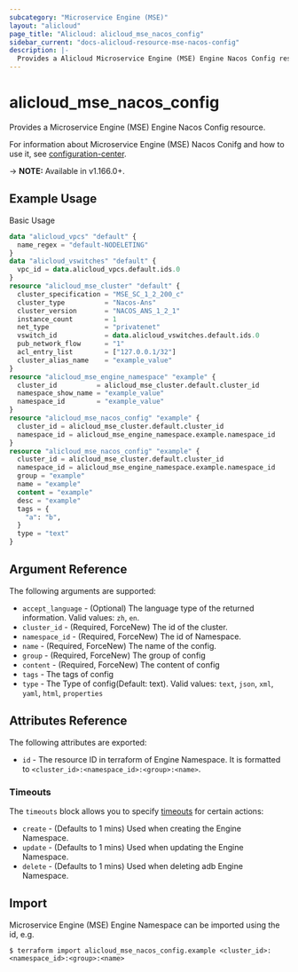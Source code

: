 ```yaml
---
subcategory: "Microservice Engine (MSE)"
layout: "alicloud"
page_title: "Alicloud: alicloud_mse_nacos_config"
sidebar_current: "docs-alicloud-resource-mse-nacos-config"
description: |-
  Provides a Alicloud Microservice Engine (MSE) Engine Nacos Config resource.
---
```


# alicloud\_mse\_nacos\_config

Provides a Microservice Engine (MSE) Engine Nacos Config resource.

For information about Microservice Engine (MSE) Nacos Conifg and how to use it, see [configuration-center](https://www.alibabacloud.com/help/zh/microservices-engine/latest/configuration-center).

-> **NOTE:** Available in v1.166.0+.

## Example Usage

Basic Usage

```terraform
data "alicloud_vpcs" "default" {
  name_regex = "default-NODELETING"
}
data "alicloud_vswitches" "default" {
  vpc_id = data.alicloud_vpcs.default.ids.0
}
resource "alicloud_mse_cluster" "default" {
  cluster_specification = "MSE_SC_1_2_200_c"
  cluster_type          = "Nacos-Ans"
  cluster_version       = "NACOS_ANS_1_2_1"
  instance_count        = 1
  net_type              = "privatenet"
  vswitch_id            = data.alicloud_vswitches.default.ids.0
  pub_network_flow      = "1"
  acl_entry_list        = ["127.0.0.1/32"]
  cluster_alias_name    = "example_value"
}
resource "alicloud_mse_engine_namespace" "example" {
  cluster_id          = alicloud_mse_cluster.default.cluster_id
  namespace_show_name = "example_value"
  namespace_id        = "example_value"
}
resource "alicloud_mse_nacos_config" "example" {
  cluster_id = alicloud_mse_cluster.default.cluster_id
  namespace_id = alicloud_mse_engine_namespace.example.namespace_id
}
resource "alicloud_mse_nacos_config" "example" {
  cluster_id = alicloud_mse_cluster.default.cluster_id
  namespace_id = alicloud_mse_engine_namespace.example.namespace_id
  group = "example"
  name = "example"
  content = "example"
  desc = "example"
  tags = {
    "a": "b",
  }
  type = "text"
}
```

## Argument Reference

The following arguments are supported:

* `accept_language` - (Optional) The language type of the returned information. Valid values: `zh`, `en`.
* `cluster_id` - (Required, ForceNew) The id of the cluster.
* `namespace_id` - (Required, ForceNew) The id of Namespace.
* `name` - (Required, ForceNew) The name of the config.
* `group` - (Required, ForceNew) The group of config
* `content` - (Required, ForceNew) The content of config
* `tags` - The tags of config
* `type` - The Type of config(Default: text). Valid values: `text`, `json`, `xml`, `yaml`, `html`, `properties`

## Attributes Reference

The following attributes are exported:

* `id` - The resource ID in terraform of Engine Namespace. It is formatted to `<cluster_id>:<namespace_id>:<group>:<name>`.

### Timeouts

The `timeouts` block allows you to specify [timeouts](https://www.terraform.io/docs/configuration-0-11/resources.html#timeouts) for certain actions:

* `create` - (Defaults to 1 mins) Used when creating the Engine Namespace.
* `update` - (Defaults to 1 mins) Used when updating the Engine Namespace.
* `delete` - (Defaults to 1 mins) Used when deleting adb Engine Namespace.

## Import

Microservice Engine (MSE) Engine Namespace can be imported using the id, e.g.

```shell
$ terraform import alicloud_mse_nacos_config.example <cluster_id>:<namespace_id>:<group>:<name>
```